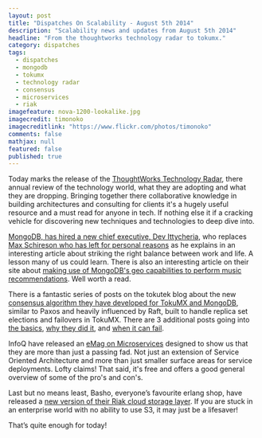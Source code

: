 ```yaml
---
layout: post
title: "Dispatches On Scalability - August 5th 2014"
description: "Scalability news and updates from August 5th 2014"
headline: "From the thoughtworks technology radar to tokumx."
category: dispatches
tags: 
  - dispatches
  - mongodb
  - tokumx
  - technology radar
  - consensus
  - microservices
  - riak
imagefeature: nova-1200-lookalike.jpg
imagecredit: timonoko
imagecreditlink: "https://www.flickr.com/photos/timonoko"
comments: false
mathjax: null
featured: false
published: true
---
```


Today marks the release of the [ThoughtWorks Technology Radar](http://www.thoughtworks.com/radar/#/ "ThoughtWorks Technology Radar"), there annual review of the technology world, what they are adopting and what they are dropping. Bringing together there collaborative knowledge in building architectures and consulting for clients it's a hugely useful resource and a must read for anyone in tech. If nothing else it if a cracking vehicle for discovering new techniques and technologies to deep dive into.

[MongoDB, has hired a new chief executive, Dev Ittycheria](http://venturebeat.com/2014/08/05/mongodb-dev-ittycheria/ "MongoDB, has hired a new chief executive, Dev Ittycheria"), who replaces [Max Schireson who has left for personal reasons](http://maxschireson.com/2014/08/05/1137/ "Max Schireson who has left for personal reasons") as he explains in an interesting article about striking the right balance between work and life. A lesson many of us could learn. There is also an interesting article on their site about [making use of MongoDB's geo capabilities to perform music recommendations](http://blog.mongodb.org/post/93874668363/mongodb-the-soundwave-music-map "making use of MongoDB's geo capabilities to perform music recommendations"). Well worth a read.

There is a fantastic series of posts on the tokutek blog about the new [consensus algorithm they have developed for TokuMX and MongoDB](http://www.tokutek.com/2014/07/introducing-ark-a-consensus-algorithm-for-tokumx-and-mongodb/ "consensus algorithm they have developed for TokuMX and MongoDB"), similar to Paxos and heavily influenced by Raft, built to handle replica set elections and failovers in TokuMX. There are 3 additional posts going into [the basics](http://www.tokutek.com/2014/07/explaining-ark-part-1-the-basics/), [why they did it](http://www.tokutek.com/2014/07/explaining-ark-part-1-the-basics/), and [when it can fail](http://www.tokutek.com/2014/07/explaining-ark-part-3-why-data-may-be-lost-on-a-failover/).

InfoQ have released an [eMag on Microservices](http://www.infoq.com/minibooks/emag-microservices) designed to show us that they are more than just a passing fad. Not just an extension of Service Oriented Architecture and more than just smaller surface areas for service deployments. Lofty claims! That said, it's free and offers a good general overview of some of the pro's and con's.

Last but no means least, Basho, everyone’s favourite erlang shop, have released a [new version of their Riak cloud storage layer](http://docs.basho.com/riakcs/latest/). If you are stuck in an enterprise world with no ability to use S3, it may just be a lifesaver!

That’s quite enough for today!